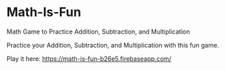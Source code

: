 # Math-Is-Fun
Math Game to Practice Addition, Subtraction, and Multiplication 

Practice your Addition, Subtraction, and Multiplication with this fun game.

Play it here: https://math-is-fun-b26e5.firebaseapp.com/
